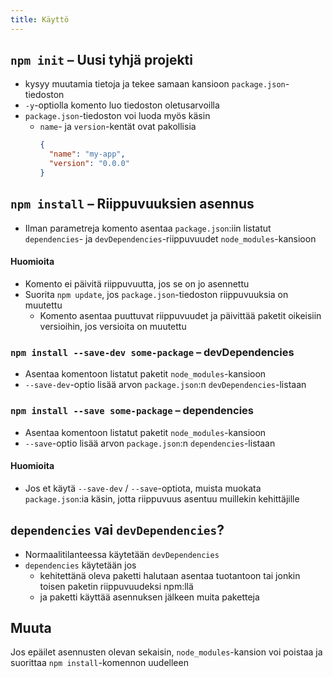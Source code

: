 ```yaml
---
title: Käyttö
---
```


## `npm init` – Uusi tyhjä projekti
* kysyy muutamia tietoja ja tekee samaan kansioon `package.json`-tiedoston
* `-y`-optiolla komento luo tiedoston oletusarvoilla
* `package.json`-tiedoston voi luoda myös käsin
  * `name`- ja `version`-kentät ovat pakollisia
    ```json
    {
      "name": "my-app",
      "version": "0.0.0"
    }
    ```

## `npm install` – Riippuvuuksien asennus
* Ilman parametreja komento asentaa `package.json`:iin listatut `dependencies`- ja `devDependencies`-riippuvuudet `node_modules`-kansioon
#### Huomioita <i class="fa fa-exclamation" aria-hidden="true"></i>
* Komento ei päivitä riippuvuutta, jos se on jo asennettu
* Suorita `npm update`, jos `package.json`-tiedoston riippuvuuksia on muutettu
  * Komento asentaa puuttuvat riippuvuudet ja päivittää paketit oikeisiin versioihin, jos versioita on muutettu

### `npm install --save-dev some-package` – devDependencies
* Asentaa komentoon listatut paketit `node_modules`-kansioon
* `--save-dev`-optio lisää arvon `package.json`:n `devDependencies`-listaan
### `npm install --save some-package` – dependencies
* Asentaa komentoon listatut paketit `node_modules`-kansioon
* `--save`-optio lisää arvon `package.json`:n `dependencies`-listaan

#### Huomioita <i class="fa fa-exclamation" aria-hidden="true"></i>
* Jos et käytä `--save-dev` / `--save`-optiota, muista muokata `package.json`:ia käsin, jotta riippuvuus asentuu muillekin kehittäjille

## `dependencies` vai `devDependencies`?
* Normaalitilanteessa käytetään `devDependencies`
* `dependencies` käytetään jos
  * kehitettänä oleva paketti halutaan asentaa tuotantoon tai jonkin toisen paketin riippuvuudeksi npm:llä
  * ja paketti käyttää asennuksen jälkeen muita paketteja

## Muuta
Jos epäilet asennusten olevan sekaisin, `node_modules`-kansion voi poistaa ja suorittaa `npm install`-komennon uudelleen
